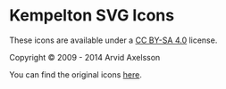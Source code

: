 # Kempelton SVG Icons
These icons are available under a [CC BY-SA 4.0](http://creativecommons.org/licenses/by-sa/4.0/) license.

Copyright © 2009 - 2014 Arvid Axelsson

You can find the original icons [here](http://arvidaxelsson.se/themes/).
